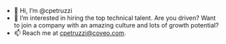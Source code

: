 - 👋 Hi, I’m @cpetruzzi
- 👀 I’m interested in hiring the top technical talent. Are you driven? Want to join a company with an amazing culture and lots of growth potential?
- 📫 Reach me at cpetruzzi@coveo.com.

<!---
cpetruzzi/cpetruzzi is a ✨ special ✨ repository because its `README.md` (this file) appears on your GitHub profile.
You can click the Preview link to take a look at your changes.
--->
